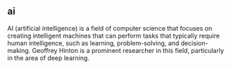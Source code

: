 ## ai
AI (artificial intelligence) is a field of computer science that focuses on creating intelligent machines that can perform tasks that typically require human intelligence, such as learning, problem-solving, and decision-making. Geoffrey Hinton is a prominent researcher in this field, particularly in the area of deep learning.

